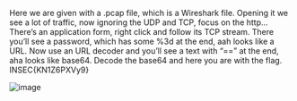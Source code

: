 Here we are given with a .pcap file, which is a Wireshark file. Opening it we see a lot of traffic, now ignoring the UDP and TCP, focus on the http…
There’s an application form, right click and follow its TCP stream. There you’ll see a password, which has some %3d at the end, aah looks like a URL.
Now use an URL decoder and you’ll see a text with “==” at the end, aha looks like base64.
Decode the base64 and here you are with the flag. 
INSEC{KN1Z6PXVy9}

![image](https://user-images.githubusercontent.com/55281657/159540913-f2bdb800-a44e-4aa3-8c1b-b6da01ed13ca.png)

